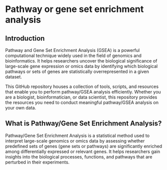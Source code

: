 # Pathway or gene set enrichment analysis


## Introduction
Pathway and Gene Set Enrichment Analysis (GSEA) is a powerful computational technique widely used in the field of genomics and bioinformatics. It helps researchers uncover the biological significance of large-scale gene expression or omics data by identifying which biological pathways or sets of genes are statistically overrepresented in a given dataset.

This GitHub repository houses a collection of tools, scripts, and resources that enable you to perform pathway/GSEA analysis efficiently. Whether you are a biologist, bioinformatician, or data scientist, this repository provides the resources you need to conduct meaningful pathway/GSEA analysis on your own data.

## What is Pathway/Gene Set Enrichment Analysis?
Pathway/Gene Set Enrichment Analysis is a statistical method used to interpret large-scale genomics or omics data by assessing whether predefined sets of genes (gene sets or pathways) are significantly enriched among differentially expressed or relevant genes. It helps researchers gain insights into the biological processes, functions, and pathways that are perturbed in their experiments.


